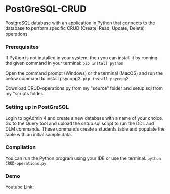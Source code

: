 # PostGreSQL-CRUD
PostgreSQL database with an application in Python that connects to the database to perform specific CRUD (Create, Read, Update, Delete) operations.

### Prerequisites
If Python is not installed in your system, then you can install it by running the given command in your terminal:
```pip install python```

Open the command prompt (Windows) or the terminal (MacOS) and run the below command to install psycopg2:
```pip install psycopg2```

Download CRUD-operations.py from my "source" folder and setup.sql from my "scripts folder.

### Setting up in PostGreSQL
Login to pgAdmin 4 and create a new database with a name of your choice.
Go to the Query tool and upload the setup.sql script to run the DDL and DLM commands.
These commands create a students table and populate the table with an initial sample data.

### Compilation
You can run the Python program using your IDE or use the terminal:
```python CRUD-operations.py```

### Demo
Youtube Link: 
